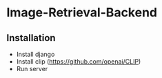 # Image-Retrieval-Backend

## Installation
- Install django
- Install clip (https://github.com/openai/CLIP)
- Run server
